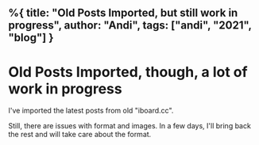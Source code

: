 %{
  title: "Old Posts Imported, but still work in progress",
  author: "Andi",
  tags: ["andi", "2021", "blog"]
}
---
# Old Posts Imported, though, a lot of work in progress

I've imported the latest posts from old "iboard.cc".

Still, there are issues with format and images.
In a few days, I'll bring back the rest and will take
care about the format.


